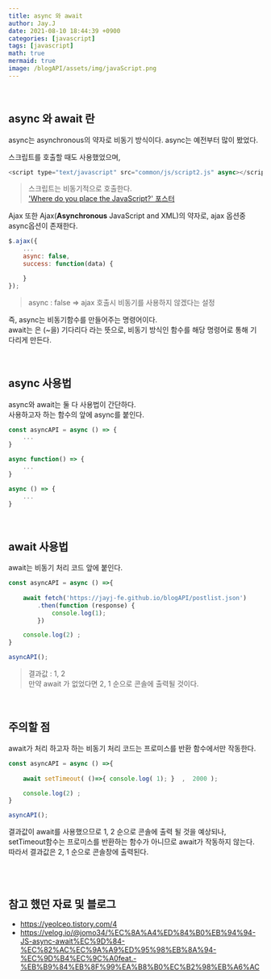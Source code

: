```yaml
---
title: async 와 await
author: Jay.J
date: 2021-08-10 18:44:39 +0900
categories: [javascript]
tags: [javascript]
math: true
mermaid: true
image: /blogAPI/assets/img/javaScript.png
---
```


<br>

## async 와 await 란

async는 asynchronous의 약자로 비동기 방식이다.
async는 예전부터 많이 봤었다.

스크립트를 호출할 때도 사용했었으며,

```js
<script type="text/javascript" src="common/js/script2.js" async></script>
```
> 스크립트는 비동기적으로 호출한다.<br>
> <a href="/blog/posts/%2Fpost%2F2018-03-29-Where_do_you_place_the_JavaScript" target="_blank">'Where do you place the JavaScript?' 포스터</a>

Ajax 또한 Ajax(<b>Asynchronous</b> JavaScript and XML)의 약자로, ajax 옵션중 async옵션이 존재한다.


```js
$.ajax({
    ...
    async: false,
    success: function(data) {

  	}
});
```
> async : false => ajax 호출시 비동기를 사용하지 않겠다는 설정

즉, async는 비동기함수를 만들어주는 명령어이다.<br>
await는 은 (~을) 기다리다 라는 뜻으로, 비동기 방식인 함수를 해당 명령어로 통해 기다리게 만든다.

<br>

## async 사용법

async와 await는 둘 다 사용법이 간단하다.<br>
사용하고자 하는 함수의 앞에 async를 붙인다.

```js
const asyncAPI = async () => {
    ...
}

async function() => {
    ...
}

async () => {
    ...
}
```


<br>

## await 사용법

await는 비동기 처리 코드 앞에 붙인다.

```js
const asyncAPI = async () =>{
    
    await fetch('https://jayj-fe.github.io/blogAPI/postlist.json')
        .then(function (response) {
            console.log(1);
        })

    console.log(2) ; 
}

asyncAPI();
```
> 결과값 : 1, 2 <br>
> 만약 await 가 없었다면 2, 1 순으로 콘솔에 출력될 것이다.

<br>

## 주의할 점

await가 처리 하고자 하는 비동기 처리 코드는 프로미스를 반환 함수에서만 작동한다.

```js
const asyncAPI = async () =>{
    
    await setTimeout( ()=>{ console.log( 1); }  ,  2000 ); 

    console.log(2) ; 
}

asyncAPI();
```

결과값이 await를 사용했으므로 1, 2 순으로 콘솔에 출력 될 것을 예상되나,<br>
setTimeout함수는 프로미스를 반환하는 함수가 아니므로 await가 작동하지 않는다.<br>
따라서 결과값은 2, 1 순으로 콘솔창에 출력된다.

<br>
<br>

## 참고 했던 자료 및 블로그
- <a href="https://yeolceo.tistory.com/4" target="_blank">https://yeolceo.tistory.com/4</a>
- <a href="https://velog.io/@jomo34/%EC%8A%A4%ED%84%B0%EB%94%94-JS-async-await%EC%9D%84-%EC%82%AC%EC%9A%A9%ED%95%98%EB%8A%94-%EC%9D%B4%EC%9C%A0feat.-%EB%B9%84%EB%8F%99%EA%B8%B0%EC%B2%98%EB%A6%AC" target="_blank">https://velog.io/@jomo34/%EC%8A%A4%ED%84%B0%EB%94%94-JS-async-await%EC%9D%84-%EC%82%AC%EC%9A%A9%ED%95%98%EB%8A%94-%EC%9D%B4%EC%9C%A0feat.-%EB%B9%84%EB%8F%99%EA%B8%B0%EC%B2%98%EB%A6%AC</a>
